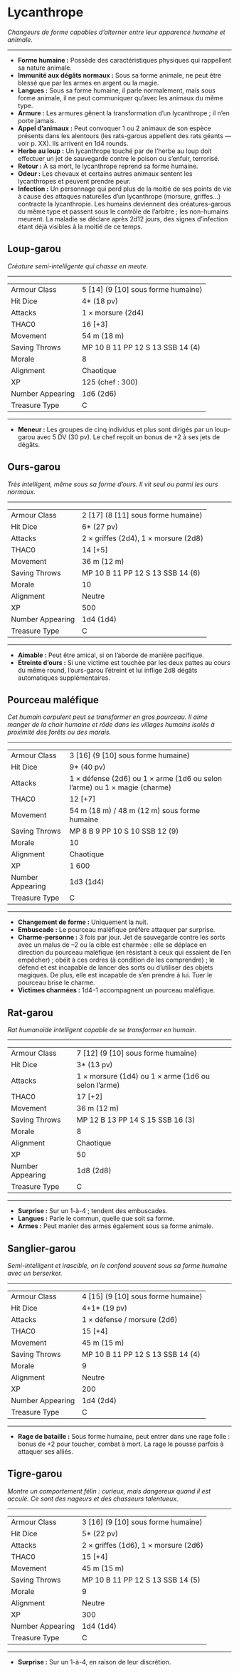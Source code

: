 # Lycanthrope


*Changeurs de forme capables d’alterner entre leur apparence humaine et
animale.*

-----

  - **Forme humaine :** Possède des caractéristiques physiques qui
    rappellent sa nature animale.
  - **Immunité aux dégâts normaux :** Sous sa forme animale, ne peut
    être blessé que par les armes en argent ou la magie.
  - **Langues :** Sous sa forme humaine, il parle normalement, mais sous
    forme animale, il ne peut communiquer qu’avec les animaux du même
    type.
  - **Armure :** Les armures gênent la transformation d’un lycanthrope ;
    il n’en porte jamais.
  - **Appel d’animaux :** Peut convoquer 1 ou 2 animaux de son espèce
    présents dans les alentours (les rats-garous appellent des rats
    géants — voir p. XX). Ils arrivent en 1d4 rounds.
  - **Herbe au loup :** Un lycanthrope touché par de l’herbe au loup
    doit effectuer un jet de sauvegarde contre le poison ou s’enfuir,
    terrorisé.
  - **Retour :** À sa mort, le lycanthrope reprend sa forme humaine.
  - **Odeur :** Les chevaux et certains autres animaux sentent les
    lycanthropes et peuvent prendre peur.
  - **Infection :** Un personnage qui perd plus de la moitié de ses
    points de vie à cause des attaques naturelles d’un lycanthrope
    (morsure, griffes…) contracte la lycanthropie. Les humains
    deviennent des créatures-garous du même type et passent sous le
    contrôle de l’arbitre ; les non-humains meurent. La maladie se
    déclare après 2d12 jours, des signes d’infection étant déjà
    visibles à la moitié de ce temps.

## Loup-garou

*Créature semi-intelligente qui chasse en meute.*

-----

|                  |                                        |
| ---------------- | -------------------------------------- |
| Armour Class     | 5 \[14\] (9 \[10\] sous forme humaine) |
| Hit Dice         | 4\* (18 pv)                            |
| Attacks          | 1 × morsure (2d4)                      |
| THAC0            | 16 \[+3\]                              |
| Movement         | 54 m (18 m)                            |
| Saving Throws    | MP 10 B 11 PP 12 S 13 SSB 14 (4)       |
| Morale           | 8                                      |
| Alignment        | Chaotique                              |
| XP               | 125 (chef : 300)                       |
| Number Appearing | 1d6 (2d6)                              |
| Treasure Type    | C                                      |

-----

  - **Meneur :** Les groupes de cinq individus et plus sont dirigés par
    un loup-garou avec 5 DV (30 pv). Le chef reçoit un bonus de +2 à ses
    jets de dégâts.

## Ours-garou

*Très intelligent, même sous sa forme d’ours. Il vit seul ou parmi les
ours normaux.*

-----

|                  |                                        |
| ---------------- | -------------------------------------- |
| Armour Class     | 2 \[17\] (8 \[11\] sous forme humaine) |
| Hit Dice         | 6\* (27 pv)                            |
| Attacks          | 2 × griffes (2d4), 1 × morsure (2d8)   |
| THAC0            | 14 \[+5\]                              |
| Movement         | 36 m (12 m)                            |
| Saving Throws    | MP 10 B 11 PP 12 S 13 SSB 14 (6)       |
| Morale           | 10                                     |
| Alignment        | Neutre                                 |
| XP               | 500                                    |
| Number Appearing | 1d4 (1d4)                              |
| Treasure Type    | C                                      |

-----

  - **Aimable :** Peut être amical, si on l’aborde de manière pacifique.
  - **Étreinte d’ours :** Si une victime est touchée par les deux pattes
    au cours du même round, l’ours-garou l’étreint et lui inflige 2d8
    dégâts automatiques supplémentaires.

## Pourceau maléfique

*Cet humain corpulent peut se transformer en gros pourceau. Il aime
manger de la chair humaine et rôde dans les villages humains isolés à
proximité des forêts ou des marais.*

-----

|                  |                                                                           |
| ---------------- | ------------------------------------------------------------------------- |
| Armour Class     | 3 \[16\] (9 \[10\] sous forme humaine)                                    |
| Hit Dice         | 9\* (40 pv)                                                               |
| Attacks          | 1 × défense (2d6) ou 1 × arme (1d6 ou selon l’arme) ou 1 × magie (charme) |
| THAC0            | 12 \[+7\]                                                                 |
| Movement         | 54 m (18 m) / 48 m (12 m) sous forme humaine                              |
| Saving Throws    | MP 8 B 9 PP 10 S 10 SSB 12 (9)                                            |
| Morale           | 10                                                                        |
| Alignment        | Chaotique                                                                 |
| XP               | 1 600                                                                     |
| Number Appearing | 1d3 (1d4)                                                                 |
| Treasure Type    | C                                                                         |

-----

  - **Changement de forme :** Uniquement la nuit.
  - **Embuscade :** Le pourceau maléfique préfère attaquer par surprise.
  - **Charme-personne :** 3 fois par jour. Jet de sauvegarde contre les
    sorts avec un malus de –2 ou la cible est charmée : elle se déplace
    en direction du pourceau maléfique (en résistant à ceux qui essaient
    de l’en empêcher) ; obéit à ces ordres (à condition de les
    comprendre) ; le défend et est incapable de lancer des sorts ou
    d’utiliser des objets magiques. De plus, elle est incapable de
    s’en prendre à lui. Tuer le pourceau brise le charme.
  - **Victimes charmées :** 1d4–1 accompagnent un pourceau maléfique.

## Rat-garou

*Rat humanoïde intelligent capable de se transformer en humain.*

-----

|                  |                                                     |
| ---------------- | --------------------------------------------------- |
| Armour Class     | 7 \[12\] (9 \[10\] sous forme humaine)              |
| Hit Dice         | 3\* (13 pv)                                         |
| Attacks          | 1 × morsure (1d4) ou 1 × arme (1d6 ou selon l’arme) |
| THAC0            | 17 \[+2\]                                           |
| Movement         | 36 m (12 m)                                         |
| Saving Throws    | MP 12 B 13 PP 14 S 15 SSB 16 (3)                    |
| Morale           | 8                                                   |
| Alignment        | Chaotique                                           |
| XP               | 50                                                  |
| Number Appearing | 1d8 (2d8)                                           |
| Treasure Type    | C                                                   |

-----

  - **Surprise :** Sur un 1-à-4 ; tendent des embuscades.
  - **Langues :** Parle le commun, quelle que soit sa forme.
  - **Armes :** Peut manier des armes également sous sa forme animale.

## Sanglier-garou

*Semi-intelligent et irascible, on le confond souvent sous sa forme
humaine avec un berserker.*

-----

|                  |                                        |
| ---------------- | -------------------------------------- |
| Armour Class     | 4 \[15\] (9 \[10\] sous forme humaine) |
| Hit Dice         | 4+1\* (19 pv)                          |
| Attacks          | 1 × défense / morsure (2d6)            |
| THAC0            | 15 \[+4\]                              |
| Movement         | 45 m (15 m)                            |
| Saving Throws    | MP 10 B 11 PP 12 S 13 SSB 14 (4)       |
| Morale           | 9                                      |
| Alignment        | Neutre                                 |
| XP               | 200                                    |
| Number Appearing | 1d4 (2d4)                              |
| Treasure Type    | C                                      |

-----

  - **Rage de bataille :** Sous forme humaine, peut entrer dans une rage
    folle : bonus de +2 pour toucher, combat à mort. La rage le pousse
    parfois à attaquer ses alliés.

## Tigre-garou

*Montre un comportement félin : curieux, mais dangereux quand il est
acculé. Ce sont des nageurs et des chasseurs talentueux.*

-----

|                  |                                        |
| ---------------- | -------------------------------------- |
| Armour Class     | 3 \[16\] (9 \[10\] sous forme humaine) |
| Hit Dice         | 5\* (22 pv)                            |
| Attacks          | 2 × griffes (1d6), 1 × morsure (2d6)   |
| THAC0            | 15 \[+4\]                              |
| Movement         | 45 m (15 m)                            |
| Saving Throws    | MP 10 B 11 PP 12 S 13 SSB 14 (5)       |
| Morale           | 9                                      |
| Alignment        | Neutre                                 |
| XP               | 300                                    |
| Number Appearing | 1d4 (1d4)                              |
| Treasure Type    | C                                      |

-----

  - **Surprise :** Sur un 1-à-4, en raison de leur discrétion.